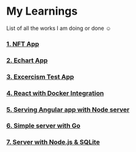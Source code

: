 # My Learnings

List of all the works I am doing or done ☺

### [1. NFT App](https://github.com/enigmaticmahesh/react-native-nft-app)
### [2. Echart App](https://github.com/enigmaticmahesh/echart-app)
### [3. Excercism Test App](https://github.com/enigmaticmahesh/exercism-project)
### [4. React with Docker Integration](https://github.com/enigmaticmahesh/react-with-docker-and-nginx)
### [5. Serving Angular app with Node server](https://github.com/enigmaticmahesh/serving-angular-in-node)
### [6. Simple server with Go](https://github.com/enigmaticmahesh/simple-go-server)
### [7. Server with Node.js & SQLite](https://github.com/enigmaticmahesh/node-with-sqlite)

